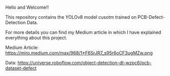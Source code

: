 Hello and Welcome!!

This repository contains the YOLOv8 model cusotm trained on PCB-Defect-Detection Data.

For more details you can find my Medium article in which I have explained everything about this project.

Medium Article: https://miro.medium.com/max/968/1*F6SrJR7_s95r6oCF3ugMZw.png


Data: https://universe.roboflow.com/object-detection-dt-wzpc6/pcb-dataset-defect

